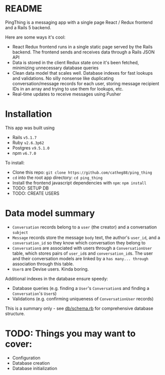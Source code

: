 # README

PingThing is a messaging app with a single page React / Redux frontend and a Rails 5 backend.

Here are some ways it's cool:
* React Redux frontend runs in a single static page served by the Rails backend. The frontend sends and receives data through a Rails JSON API
* Data is stored in the client Redux state once it's been fetched, minimizing unnecessary database queries
* Clean data model that scales well. Database indexes for fast lookups and validations. No silly nonsense like duplicating conversation/message records for each user, storing message recipient IDs in an array and trying to use them for lookups, etc.
* Real-time updates to receive messages using Pusher

# Installation
This app was built using
* Rails `v5.1.7`
* Ruby `v2.6.3p62`
* Postgres `v9.5.1.0`
* npm `v6.7.0`

To install:
* Clone this repo:
`git clone https://github.com/catheg88/ping_thing`
* `cd` into the root app directory:
`cd ping_thing`
* Install the frontend javascript dependencies with `npm`:
`npm install`
* TODO: SETUP DB
* TODO: CREATE USERS

# Data model summary

* `Conversation` records belong to a `user` (the creator) and a conversation `subject`
* `Message` records store the message `body` text, the author's `user_id`, and a `conversation_id` so they know which conversation they belong to
* `Conversation`s are associated with users through a `ConversationUser` table, which stores pairs of `user_id`s and `conversation_id`s. The user and their conversation models are linked by a `has many... through` association through this table.
* `User`s are Devise users. Kinda boring.

Additional indexes in the database ensure speedy:
* Database queries (e.g. finding a `User`'s `Conversation`s and finding a `Conversation`'s `User`s)
* Validations (e.g. confirming uniqueness of `ConversationUser` records)

This is a summary only - see [db/schema.rb](db/schema.rb) for comprehensive database structure.

# TODO: Things you may want to cover:
* Configuration
* Database creation
* Database initialization
